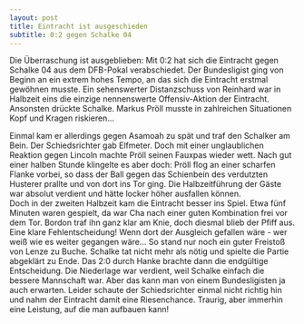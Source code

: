 ```yaml
---
layout: post
title: Eintracht ist ausgeschieden
subtitle: 0:2 gegen Schalke 04
---
```


Die Überraschung ist ausgeblieben: Mit 0:2 hat sich die Eintracht gegen Schalke 04 aus dem DFB-Pokal verabschiedet. Der Bundesligist ging von Beginn an ein extrem hohes Tempo, an das sich die Eintracht erstmal gewöhnen musste. Ein sehenswerter Distanzschuss von Reinhard war in Halbzeit eins die einzige nennenswerte Offensiv-Aktion der Eintracht. Ansonsten drückte Schalke. Markus Pröll musste in zahlreichen Situationen Kopf und Kragen riskieren...

Einmal kam er allerdings gegen Asamoah zu spät und traf den Schalker am Bein. Der Schiedsrichter gab Elfmeter. Doch mit einer unglaublichen Reaktion gegen Lincoln machte Pröll seinen Fauxpas wieder wett. Nach gut einer halben Stunde klingelte es aber doch: Pröll flog an einer scharfen Flanke vorbei, so dass der Ball gegen das Schienbein des verdutzten Husterer prallte und von dort ins Tor ging. Die Halbzeitführung der Gäste war absolut verdient und hätte locker höher ausfallen können.  
Doch in der zweiten Halbzeit kam die Eintracht besser ins Spiel. Etwa fünf Minuten waren gespielt, da war Cha nach einer guten Kombination frei vor dem Tor. Bordon traf ihn ganz klar am Knie, doch diesmal blieb der Pfiff aus. Eine klare Fehlentscheidung! Wenn dort der Ausgleich gefallen wäre - wer weiß wie es weiter gegangen wäre... So stand nur noch ein guter Freistoß von Lenze zu Buche. Schalke tat nicht mehr als nötig und spielte die Partie abgeklärt zu Ende. Das 2:0 durch Hanke brachte dann die endgültige Entscheidung. Die Niederlage war verdient, weil Schalke einfach die bessere Mannschaft war. Aber das kann man von einem Bundesligisten ja auch erwarten. Leider schaute der Schiedsrichter einmal nicht richtig hin und nahm der Eintracht damit eine Riesenchance. Traurig, aber immerhin eine Leistung, auf die man aufbauen kann!
